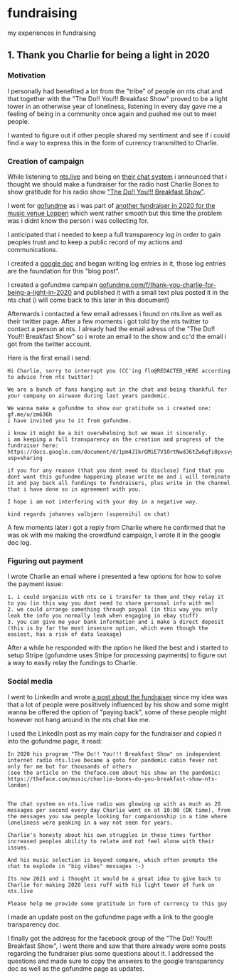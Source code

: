 # fundraising
my experiences in fundraising

## 1. Thank you Charlie for being a light in 2020

### Motivation
I personally had benefited a lot from the "tribe" of people on nts chat and that together with the "The Do!! You!!! Breakfast Show" proved to be a light tower in an otherwise year of loneliness, listening in every day gave me a feeling of being in a community once again and pushed me out to meet people.

I wanted to figure out if other people shared my sentiment and see if i could find a way to express this in the form of currency transmitted to Charlie.


### Creation of campaign

While listening to [nts.live](https://nts.live) and being on [their chat system](https://www.nts.live/chat) i announced that i thought we should make a fundraiser for the radio host Charlie Bones to show gratitude for his radio show ["The Do!! You!!! Breakfast Show"](https://www.nts.live/shows/the-do-you-breakfast-show).

I went for [gofundme](https://www.gofundme.com) as i was part of [another fundraiser in 2020 for the music venue Loppen](https://www.gofundme.com/f/support-loppen) which went rather smooth but this time the problem was i didnt know the person i was collecting for.

I anticipated that i needed to keep a full transparency log in order to gain peoples trust and to keep a public record of my actions and communications.

I created a [google doc](https://docs.google.com/document/d/1pm4J1krGMiE7V1OrtNwdJ6tZw6qfi0pxsvyjzcLKx0g) and began writing log entries in it, those log entries are the foundation for this "blog post".

I created a gofundme campain [gofundme.com/f/thank-you-charlie-for-being-a-light-in-2020](https://www.gofundme.com/f/thank-you-charlie-for-being-a-light-in-2020) and published it with a small text plus posted it in the nts chat (i will come back to this later in this document)

Afterwards i contacted a few email adresses i found on nts.live as well as their twitter page. After a few moments i got told by the nts twitter to contact a person at nts. I already had the email adress of the "The Do!! You!!! Breakfast Show" so i wrote an email to the show and cc'd the email i got from the twitter account.

Here is the first email i send:

```
Hi Charlie, sorry to interrupt you (CC'ing flo@REDACTED_HERE according to advice from nts twitter)

We are a bunch of fans hanging out in the chat and being thankful for your company on airwave during last years pandemic.

We wanna make a gofundme to show our gratitude so i created one:
gf.me/u/zm636h
i have invited you to it from gofundme.

i know it might be a bit overwhelming but we mean it sincerely.
i am keeping a full transparency on the creation and progress of the fundraiser here:
https://docs.google.com/document/d/1pm4J1krGMiE7V1OrtNwdJ6tZw6qfi0pxsvyjzcLKx0g/edit?usp=sharing

if you for any reason (that you dont need to disclose) find that you dont want this gofundme happening please write me and i will terminate it and pay back all fundings to fundraisers, plus write in the channel that i have done so in agreement with you.

I hope i am not interfering with your day in a negative way.

kind regards johannes valbjørn (supernihil on chat)
```

A few moments later i got a reply from Charlie where he confirmed that he was ok with me making the crowdfund campaign, I wrote it in the google doc log.

### Figuring out payment

I wrote Charlie an email where i presented a few options for how to solve the payment issue:
```
1. i could organize with nts so i transfer to them and they relay it to you (in this way you dont need to share personal info with me)
2. we could arrange something through paypal (in this way you only leak the info you normally leak when engaging in ebay stuff)
3. you can give me your bank information and i make a direct deposit (this is by far the most insecure option, which even though the easiest, has a risk of data leakage)
```
After a while he responded with the option he liked the best and i started to setup Stripe (gofundme uses Stripe for processing payments) to figure out a way to easily relay the fundings to Charlie.

### Social media

I went to LinkedIn and wrote [a post about the fundraiser](https://www.linkedin.com/posts/activity-6777980048096935937-rsdl) since my idea was that a lot of people were posiitively influenced by his show and some might wanna be offered the option of "paying back", some of these people might however not hang around in the nts chat like me.

I used the LinkedIn post as my main copy for the fundraiser and copied it into the gofundme page, it read:

```
In 2020 his program "The Do!! You!!! Breakfast Show" on independent internet radio nts.live became a goto for pandemic cabin fever not only for me but for thousands of others
(see the article on the theface.com about his show an the pandemic: https://theface.com/music/charlie-bones-do-you-breakfast-show-nts-london)


The chat system on nts.live radio was glowing up with as much as 20 messages per second every day Charlie went on at 10:00 (DK time), from the messages you saw people looking for companionship in a time where loneliness were peaking in a way not seen for years.

Charlie's honesty about his own struggles in these times further increased peoples ability to relate and not feel alone with their issues.

And his music selection is beyond compare, which often prompts the chat to explode in "big vibes" messages :-)

Its now 2021 and i thought it would be a great idea to give back to Charlie for making 2020 less ruff with his light tower of funk on nts.live

Please help me provide some gratitude in form of currency to this guy
```

I made an update post on the gofundme page with a link to the google transparency doc.

I finally got the address for the facebook group of the "The Do!! You!!! Breakfast Show", i went there and saw that there already were some posts regarding the fundraiser plus some questions about it.
I addressed the questions and made sure to copy the answers to the google transparency doc as well as the gofundme page as updates.

### 
